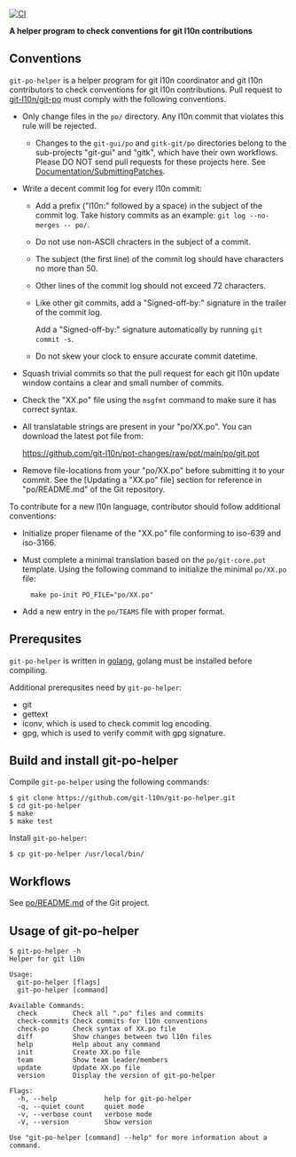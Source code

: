 [![CI](https://github.com/git-l10n/git-po-helper/actions/workflows/main.yml/badge.svg)](https://github.com/git-l10n/git-po-helper/actions/workflows/main.yml)

**A helper program to check conventions for git l10n contributions**

## Conventions

`git-po-helper` is a helper program for git l10n coordinator and git l10n
contributors to check conventions for git l10n contributions. Pull request to
[git-l10n/git-po](https://github.com/git-l10n/git-po) must comply with the
following conventions.

* Only change files in the `po/` directory. Any l10n commit that violates this
  rule will be rejected.

  - Changes to the `git-gui/po` and `gitk-git/po` directories belong to the
    sub-projects "git-gui" and "gitk", which have their own workflows. Please
    DO NOT send pull requests for these projects here. See
    [Documentation/SubmittingPatches](https://github.com/git/git/blob/v2.31.0/Documentation/SubmittingPatches#L387-L393).

* Write a decent commit log for every l10n commit:

  - Add a prefix ("l10n:" followed by a space) in the subject of the commit log.
    Take history commits as an example: `git log --no-merges -- po/`.

  - Do not use non-ASCII chracters in the subject of a commit.

  - The subject (the first line) of the commit log should have characters no more than 50.

  - Other lines of the commit log should not exceed 72 characters.

  - Like other git commits, add a "Signed-off-by:" signature in the trailer of the commit log.

    Add a "Signed-off-by:" signature automatically by running `git commit -s`.

  - Do not skew your clock to ensure accurate commit datetime.

* Squash trivial commits so that the pull request for each git l10n update
  window contains a clear and small number of commits.

* Check the "XX.po" file using the `msgfmt` command to make sure it has correct
  syntax.

* All translatable strings are present in your "po/XX.po". You can download
  the latest pot file from:

	https://github.com/git-l10n/pot-changes/raw/pot/main/po/git.pot

* Remove file-locations from your "po/XX.po" before submitting it to your
  commit. See the [Updating a "XX.po" file] section for reference in
  "po/README.md" of the Git repository.


To contribute for a new l10n language, contributor should follow additional
conventions:

* Initialize proper filename of the "XX.po" file conforming to iso-639 and
  iso-3166.

* Must complete a minimal translation based on the `po/git-core.pot` template.
  Using the following command to initialize the minimal `po/XX.po` file:

        make po-init PO_FILE="po/XX.po"

* Add a new entry in the `po/TEAMS` file with proper format.


## Prerequsites

`git-po-helper` is written in [golang](https://golang.org/), golang must be
installed before compiling.

Additional prerequsites need by `git-po-helper`:

* git
* gettext
* iconv, which is used to check commit log encoding.
* gpg, which is used to verify commit with gpg signature.


## Build and install git-po-helper

Compile `git-po-helper` using the following commands:

```
$ git clone https://github.com/git-l10n/git-po-helper.git
$ cd git-po-helper
$ make
$ make test
```

Install `git-po-helper`:

```
$ cp git-po-helper /usr/local/bin/
```


## Workflows

See [po/README.md](https://github.com/git/git/tree/master/po#readme) of
the Git project.


## Usage of git-po-helper

```
$ git-po-helper -h
Helper for git l10n

Usage:
  git-po-helper [flags]
  git-po-helper [command]

Available Commands:
  check         Check all ".po" files and commits
  check-commits Check commits for l10n conventions
  check-po      Check syntax of XX.po file
  diff          Show changes between two l10n files
  help          Help about any command
  init          Create XX.po file
  team          Show team leader/members
  update        Update XX.po file
  version       Display the version of git-po-helper

Flags:
  -h, --help            help for git-po-helper
  -q, --quiet count     quiet mode
  -v, --verbose count   verbose mode
  -V, --version         Show version

Use "git-po-helper [command] --help" for more information about a command.
```
